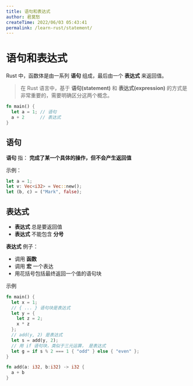 ```yaml
---
title: 语句和表达式
author: 君莫愁
createTime: 2022/06/03 05:43:41
permalink: /learn-rust/statement/
---
```


# 语句和表达式

Rust 中，函数体是由一系列 **语句** 组成，最后由一个 **表达式** 来返回值。

> 在 Rust 语言中，基于 **语句(statement)** 和 **表达式(expression)**  的方式是非常重要的，需要明确区分这两个概念。
> 

```rust
fn main() {
  let a = 1; // 语句
  a + 2      // 表达式
}
```

## 语句

**语句** 指： **完成了某一个具体的操作，但不会产生返回值**

示例：

```rust
let a = 1;
let v: Vec<i32> = Vec::new();
let (b, c) = ("Mark", false);
```

## 表达式

- **表达式** 总是要返回值
- **表达式** 不能包含 **分号**

**表达式** 例子：

- 调用 **函数**
- 调用 **宏** 一个表达
- 用花括号包括最终返回一个值的语句块

示例

```rust
fn main() {
  let x = 1;
  // { ... } 语句块是表达式
  let y = {
    let z = 2;
    x * z
  };
  // add(y, 2) 是表达式
  let s = add(y, 2);
  // 用 if 语句块，类似于三元运算， 是表达式
  let g = if s % 2 === 1 { "odd" } else { "even" };
}

fn add(a: i32, b:i32) -> i32 {
  a + b
}
```
